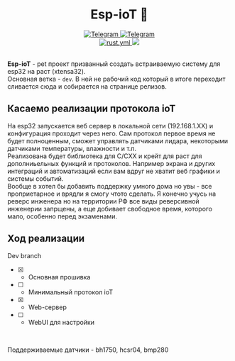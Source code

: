<h1 align="center">  Esp-ioT 🗼 </h1>
<div align = "center">
<a href="https://t.me/ArcaneDevStudio" target="_blank" rel="noopener noreferrer">
    <img src="https://img.shields.io/badge/Telegram-Channel-blue?style=flat-square&logo=telegram" alt="Telegram">
</a>
<a href="https://t.me/Nam4iks" target="_blank" rel="noopener noreferrer">
    <img src="https://img.shields.io/badge/Telegram-Contact-blue?style=flat-square&logo=telegram" alt="Telegram">
</a>
<br>
<a href="https://github.com/Nam4ik/esp-ioT/actions", target="_blank", rel="noopener noreferrer">
    <img src="https://github.com/Nam4ik/esp-iot/actions/workflows/rust.yml/badge.svg?event=push", alt="rust.yml">
</a> 
<img src="https://img.shields.io/badge/Version-v0.1-blue.svg">
</div>
<br>

**Esp-ioT** - pet проект призванный создать встраиваемую систему для esp32 на раст (xtensa32).
<br>
Основная ветка - `dev`. В ней не рабочий код который в итоге переходит сливается сюда и собирается на странице релизов.
<br>

## Касаемо реализации протокола ioT
На esp32 запускается веб сервер в локальной сети (192.168.1.XX) и конфигурация проходит через него. Сам протокол первое время не будет полноценным, сможет управлять датчиками лидара, некоторыми датчиками температуры, влажности и т.п. 
<br>
Реализована будет библиотека для C/CXX и крейт для раст для дополниьельных функций и протоколов. Например экрана и других интеграций и автоматизаций если вам вдруг не хватит веб графики и системы событий.
<br>
Вообще в хотел бы добавить поддержку умного дома но увы - все проприетарное и врядли я смогу чтото сделать. Я конечно учусь на реверс инженера но на территории РФ все виды реверсивной инженерии запрщены, а еще добивает свободное время,
которого мало, особенно перед экзаменами. 

## Ход реализации

Dev branch
- [x] - Основная прошивка
- [ ] - Минимальный протокол ioT
- [x] - Web-сервер
- [ ] - WebUI для настройки

<br>

Поддерживаемые датчики - bh1750, hcsr04, bmp280

